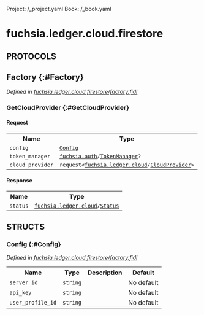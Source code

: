 Project: /_project.yaml
Book: /_book.yaml

# fuchsia.ledger.cloud.firestore


## **PROTOCOLS**

## Factory {:#Factory}
*Defined in [fuchsia.ledger.cloud.firestore/factory.fidl](https://fuchsia.googlesource.com/fuchsia/+/master/src/ledger/cloud_provider_firestore/bin/fidl/factory.fidl#23)*


### GetCloudProvider {:#GetCloudProvider}


#### Request
<table>
    <tr><th>Name</th><th>Type</th></tr>
    <tr>
            <td><code>config</code></td>
            <td>
                <code><a class='link' href='../fuchsia.ledger.cloud.firestore/index.html#Config'>Config</a></code>
            </td>
        </tr><tr>
            <td><code>token_manager</code></td>
            <td>
                <code><a class='link' href='../fuchsia.auth/index.html'>fuchsia.auth</a>/<a class='link' href='../fuchsia.auth/index.html#TokenManager'>TokenManager</a>?</code>
            </td>
        </tr><tr>
            <td><code>cloud_provider</code></td>
            <td>
                <code>request&lt;<a class='link' href='../fuchsia.ledger.cloud/index.html'>fuchsia.ledger.cloud</a>/<a class='link' href='../fuchsia.ledger.cloud/index.html#CloudProvider'>CloudProvider</a>&gt;</code>
            </td>
        </tr></table>


#### Response
<table>
    <tr><th>Name</th><th>Type</th></tr>
    <tr>
            <td><code>status</code></td>
            <td>
                <code><a class='link' href='../fuchsia.ledger.cloud/index.html'>fuchsia.ledger.cloud</a>/<a class='link' href='../fuchsia.ledger.cloud/index.html#Status'>Status</a></code>
            </td>
        </tr></table>



## **STRUCTS**

### Config {:#Config}
*Defined in [fuchsia.ledger.cloud.firestore/factory.fidl](https://fuchsia.googlesource.com/fuchsia/+/master/src/ledger/cloud_provider_firestore/bin/fidl/factory.fidl#11)*





<table>
    <tr><th>Name</th><th>Type</th><th>Description</th><th>Default</th></tr><tr>
            <td><code>server_id</code></td>
            <td>
                <code>string</code>
            </td>
            <td></td>
            <td>No default</td>
        </tr><tr>
            <td><code>api_key</code></td>
            <td>
                <code>string</code>
            </td>
            <td></td>
            <td>No default</td>
        </tr><tr>
            <td><code>user_profile_id</code></td>
            <td>
                <code>string</code>
            </td>
            <td></td>
            <td>No default</td>
        </tr>
</table>













